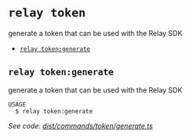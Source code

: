 `relay token`
=============

generate a token that can be used with the Relay SDK

* [`relay token:generate`](#relay-tokengenerate)

## `relay token:generate`

generate a token that can be used with the Relay SDK

```
USAGE
  $ relay token:generate
```

_See code: [dist/commands/token/generate.ts](https://github.com/relaypro/relay-cli/blob/v0.2.4/dist/commands/token/generate.ts)_
